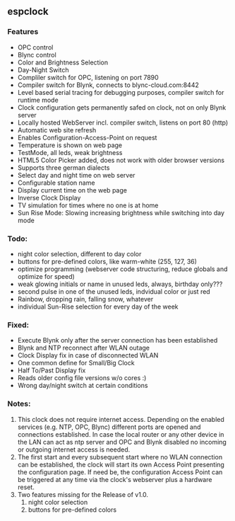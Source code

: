 ## **espclock**
### **Features**
*	OPC control
*	Blync control
*	Color and Brightness Selection
*	Day-Night Switch
*	Compliler switch for OPC, listening on port 7890
*	Compiler switch for Blynk, connects to blync-cloud.com:8442
*	Level based serial tracing for debugging purposes, compiler switch for runtime mode
*	Clock configuration gets permanently safed on clock, not on only Blynk server
*	Locally hosted WebServer incl. compiler switch, listens on port 80 (http)
*	Automatic web site refresh
*	Enables Configuration-Access-Point on request
*	Temperature is shown on web page
*	TestMode, all leds, weak brightness
*	HTML5 Color Picker added, does not work with older browser versions
*	Supports three german dialects
*	Select day and night time on web server
*	Configurable station name
*	Display current time on the web page
*	Inverse Clock Display
*	TV simulation for times where no one is at home
*	Sun Rise Mode: Slowing increasing brightness while switching into day mode

### **Todo:**
*	night color selection, different to day color
*	buttons for pre-defined colors, like warm-white (255, 127, 36)
*	optimize programming (webserver code structuring, reduce globals and optimize for speed)
*	weak glowing initials or name in unused leds, always, birthday only???
*	second pulse in one of the unused leds, indvidual color or just red
*	Rainbow, dropping rain, falling snow, whatever
*	individual Sun-Rise selection for every day of the week

### **Fixed:** 
*	Execute Blynk only after the server connection has been established
*	Blynk and NTP reconnect after WLAN outage
*	Clock Display fix in case of disconnected WLAN
*	One common define for Small/Big Clock
*	Half To/Past Display fix
*	Reads older config file versions w/o cores :)
*	Wrong day/night switch at certain conditions

### **Notes:**
1.	This clock does not require internet access.
	Depending on the enabled services (e.g. NTP, OPC, Blync) different ports are opened and connections established.
	In case the local router or any other device in the LAN can act as ntp server and OPC and Blynk disabled 
	no incoming or outgoing internet access is needed.
2.	The first start and every subsequent start where no WLAN connection can be established, the clock will start its own
	Access Point presenting the configuration page.
	If need be, the configuration Access Point can be triggered at any time via the clock's webserver plus a hardware reset.
3.	Two features missing for the Release of v1.0.
	1. night color selection
	2. buttons for pre-defined colors
	